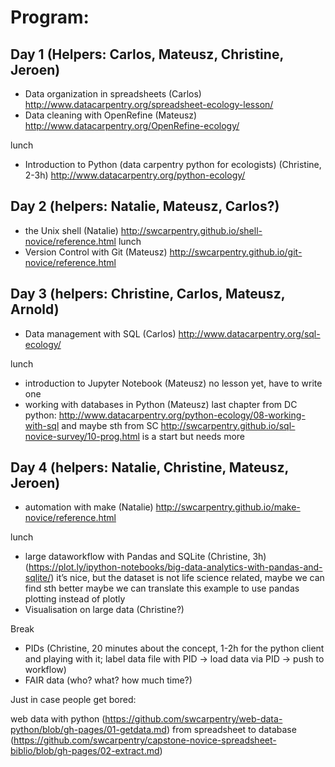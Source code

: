 # Program:

## Day 1 (Helpers: Carlos, Mateusz, Christine, Jeroen)
* Data organization in spreadsheets (Carlos)
    http://www.datacarpentry.org/spreadsheet-ecology-lesson/
* Data cleaning with OpenRefine (Mateusz)
    http://www.datacarpentry.org/OpenRefine-ecology/
    
lunch

* Introduction to Python (data carpentry python for ecologists)
  (Christine, 2-3h)
  http://www.datacarpentry.org/python-ecology/

## Day 2 (helpers: Natalie, Mateusz, Carlos?)
* the Unix shell (Natalie)
    http://swcarpentry.github.io/shell-novice/reference.html
lunch
* Version Control with Git (Mateusz)
    http://swcarpentry.github.io/git-novice/reference.html

## Day 3 (helpers: Christine, Carlos, Mateusz, Arnold)
* Data management with SQL (Carlos)
    http://www.datacarpentry.org/sql-ecology/

lunch

* introduction to Jupyter Notebook (Mateusz)
    no lesson yet, have to write one
* working with databases in Python (Mateusz)
    last chapter from DC python:
    http://www.datacarpentry.org/python-ecology/08-working-with-sql
    and maybe sth from SC
    http://swcarpentry.github.io/sql-novice-survey/10-prog.html
    is a start but needs more

## Day 4 (helpers: Natalie, Christine, Mateusz, Jeroen)
* automation with make (Natalie)
    http://swcarpentry.github.io/make-novice/reference.html

lunch

* large dataworkflow with Pandas and SQLite (Christine, 3h) (https://plot.ly/ipython-notebooks/big-data-analytics-with-pandas-and-sqlite/)
it’s nice, but the dataset is not life science related, maybe we can find sth
better maybe we can translate this example to use pandas plotting instead of
plotly
* Visualisation on large data (Christine?)

Break

* PIDs (Christine, 20 minutes about the concept, 1-2h for the python client
  and playing with it; label data file with PID → load data via PID → push to workflow)
* FAIR data (who? what? how much time?)



Just in case people get bored:

web data with python (https://github.com/swcarpentry/web-data-python/blob/gh-pages/01-getdata.md)
from spreadsheet to database (https://github.com/swcarpentry/capstone-novice-spreadsheet-biblio/blob/gh-pages/02-extract.md)
